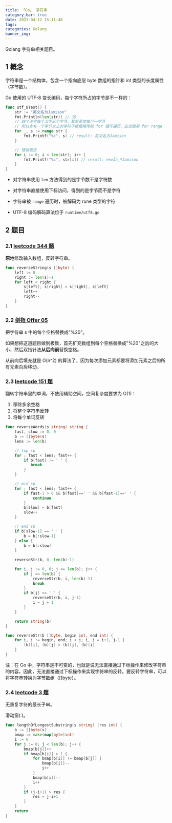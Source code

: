 ```yaml
---
title: 「Go」 字符串
category_bar: true
date: 2023-04-12 15:11:48
tags:
categories: Golang
banner_img:
---
```


Golang 字符串相关题目。

<!-- more -->

## 1 概念

字符串是一个结构体，包含一个指向底层 byte 数组的指针和 int 类型的长度属性（字节数）。

Go 使用的 UTF-8 变长编码，每个字符所占的字节是不一样的：

```go
func utf_8Test() {
	str := "英文名为Jamison"
	fmt.Println(len(str)) // 19
	// 四个汉字每个汉字三个字节，其余英文每个一字节
	// 所以含有一个字节以上的字符不能使用传统 for 循环遍历，应该使用 for range
	for _, s := range str {
		fmt.Printf("%c", s) // result: 英文名为Jamison
	}

	// 错误做法
	for i := 0; i < len(str); i++ {
		fmt.Printf("%c", str[i]) // result: è±æåä¸ºJamison
	}
}
```

* 对字符串使用 `len` 方法得到的是字节数不是字符数

* 对字符串直接使用下标访问，得到的是字节而不是字符

* 字符串被 `range` 遍历时，被解码为 rune 类型的字符

* UTF-8 编码解码算法位于 `runtime/utf8.go`

## 2 题目

### 2.1 [leetcode 344 题](https://leetcode.cn/problems/reverse-string/)

**原地**修改输入数组，反转字符串。

```go
func reverseString(s []byte) {
    left := 0
    right := len(s)-1
    for left < right {
        s[left], s[right] = s[right], s[left]
        left++
        right--
    }
}
```

### 2.2 [剑指 Offer 05](https://leetcode.cn/problems/ti-huan-kong-ge-lcof/)

把字符串 s 中的每个空格替换成"%20"。

如果想把这道题目做到极致，首先扩充数组到每个空格替换成"%20"之后的大小，然后双指针法**从后向前**替换空格。

从前向后填充就是 O(n^2) 的算法了，因为每次添加元素都要将添加元素之后的所有元素向后移动。

### 2.3 [leetcode 151 题](https://leetcode.cn/problems/reverse-words-in-a-string/)

翻转字符串里的单词，不使用辅助空间，空间复杂度要求为 O(1)：

1. 移除多余空格
2. 将整个字符串反转
3. 将每个单词反转

```go
func reverseWords(s string) string {
    fast, slow := 0, 0
    b := []byte(s)
    lens := len(b)

    // top sp
    for ; fast < lens; fast++ {
        if b[fast] != ' ' {
           break 
        }
    }

    // mid sp
    for ; fast < lens; fast++ {
        if fast-1 > 0 && b[fast]==' ' && b[fast-1]==' ' {
            continue
        }
        b[slow] = b[fast]
        slow++
    }

    // end sp
    if b[slow-1] == ' ' {
        b = b[:slow-1]
    } else {
        b = b[:slow]
    }
    
    reverseStr(b, 0, len(b)-1)

    for i, j := 0, 0; j <= len(b); j++ {
        if j == len(b) {
            reverseStr(b, i, len(b)-1)
            break
        }
        if b[j] == ' ' {
            reverseStr(b, i, j-1)
            i = j + 1
        }
    }

    return string(b)
}

func reverseStr(b []byte, begin int, end int) {
    for i, j := begin, end; i < j; i, j = i+1, j-1 {
        (b)[i], (b)[j] = (b)[j], (b)[i]
    }
}
```

注：在 Go 中，字符串是不可变的，也就是说无法直接通过下标操作来修改字符串的内容。因此，无法直接通过下标操作来实现字符串的反转。要反转字符串，可以将字符串转换为字节数组（[]byte）。

### 2.4 [leetcode 3 题](https://leetcode.cn/problems/longest-substring-without-repeating-characters/)

无重复字符的最长子串。

滑动窗口。

```go
func lengthOfLongestSubstring(s string) (res int) {
    b := []byte(s)
    bmap := make(map[byte]int)
    i := 0
    for j := 0; j < len(b); j++ {
        bmap[b[j]]++
        if bmap[b[j]] > 1 {
            for bmap[b[i]] != bmap[b[j]] {
                bmap[b[i]]--
                i++
            }
            bmap[b[i]]--
            i++
        }
        if (j-i+1) > res {
            res = j-i+1
        }
    }
    return
}
```